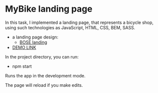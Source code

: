 # MyBike landing page

In this task, I implemented a landing page, that represents a bicycle shop, using such technologies as JavaScript, HTML, CSS, BEM, SASS.

- a landing page design:
  - [BOSE landing](https://www.figma.com/file/OMjQNb3hg1LKMV4OwyQ3Ao/BOSE?node-id=0%3A1)
- [DEMO LINK](https://viktoriia-ovcharenko.github.io/layout_miami/) 


In the project directory, you can run:
 - npm start
 
Runs the app in the development mode.

The page will reload if you make edits.
